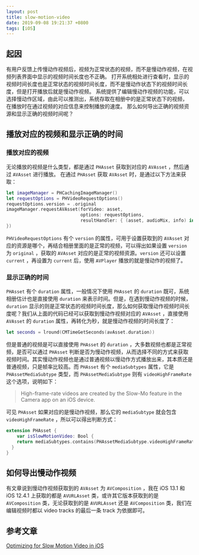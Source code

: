 ```yaml
---
layout: post
title: slow-motion-video
date: 2019-09-08 19:21:37 +0800
tags: [iOS]
---
```


## 起因
有用户反馈上传慢动作视频后，视频为正常状态的视频，而不是慢动作视频，在视频列表界面中显示的视频时间长度也不正确。
打开系统相处进行查看时，显示的视频时间长度也是正常状态的视频时间长度，而不是慢动作状态下的视频时间长度，但是打开播放后就是慢动作视频。
系统提供了编辑慢动作视频的功能，可以选择慢动作区域，由此可以推测出，系统存取在相册中的是正常状态下的视频，
在播放时在通过视频的对应信息来控制播放的速度。
那么如何导出正确的视频资源和显示正确的视频时间呢？

## 播放对应的视频和显示正确的时间
### 播放对应的视频

无论播放的视频是什么类型，都是通过 `PHAsset` 获取到对应的 `AVAsset` ，然后通过 `AVAsset` 进行播放。
在通过 `PHAsset` 获取 `AVAsset` 时，是通过以下方法来获取：

```swift
let imageManager = PHCachingImageManager()
let requestOptions = PHVideoRequestOptions()
requestOptions.version = .original
imageManager.requestAVAsset(forVideo: asset,
                            options: requestOptions,
                            resultHandler: { (asset, audioMix, info) in
})
```

`PHVideoRequestOptions` 有个 `version` 的属性，可用于设置获取到的 `AVAsset` 对应的资源是哪个，再结合相册里面的是正常的视频，可以得出如果设置 `version` 为 `original` ，获取的 `AVAsset` 对应的是正常的视频资源。`version` 还可以设置 `current` ，再设置为 `current` 后，使用 `AVPlayer` 播放的就是慢动作的视频了。

### 显示正确的时间

`PHAsset` 有个 `duration` 属性，一般情况下使用 `PHAsset` 的 `duration` 既可，系统相册估计也是直接使用 `duration` 来表示时间。但是，在遇到慢动作视频的时候，`duration` 显示的则是正常状态的视频时间长度，那么如何获取慢动作视频时间长度呢？我们从上面的代码已经可以获取到慢动作视频对应的 `AVAsset` ，直接使用 `AVAsset` 的 `duration` 属性，再转化为秒，就是慢动作视频的时间长度了：

```swift
let seconds = lround(CMTimeGetSeconds(avAsset.duration))
```

但是普通的视频是可以直接使用 `PHAsset` 的 `duration` ，大多数视频也都是正常视频，是否可以通过 `PHAsset` 判断是否为慢动作视频，从而选择不同的方式来获取视频时间。其实慢动作视频也是通过普通视频以慢动作方式播放出来，其本质还是普通视频，只是帧率比较高。而 `PHAsset` 有个 `mediaSubtypes` 属性，它是 `PHAssetMediaSubtype` 类型，而 `PHAssetMediaSubtype` 则有 `videoHighFrameRate` 这个选项，说明如下：

> High-frame-rate videos are created by the Slow-Mo feature in the Camera app on an iOS device.

可见 `PHAsset` 如果对应的是慢动作视频，那么它的 `mediaSubtype` 就会包含 `videoHighFrameRate` ，所以可以得出判断方式：

```swift
extension PHAsset {
	var isSlowMotionVideo: Bool {
    return mediaSubtypes.contains(PHAssetMediaSubtype.videoHighFrameRate)
  }
}
```

## 如何导出慢动作视频
有文章说到慢动作视频获取到的 `AVAsset` 为 `AVComposition` ，我在 iOS 13.1 和 iOS 12.4.1 上获取的都是 `AVURLAsset` 类，或许其它版本获取到的是 `AVComposition` 类，无论获取到的是 `AVURLAsset` 还是 `AVComposition` 类，我们在编辑视频时都以 video tracks 的最后一条 track 为依据即可。

## 参考文章
[Optimizing for Slow Motion Video in iOS](https://overflow.buffer.com/2016/02/29/slow-motion-video-ios/)